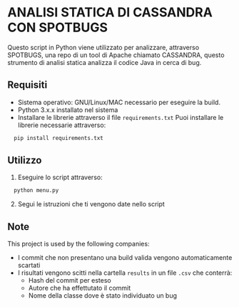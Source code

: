 
# ANALISI STATICA DI CASSANDRA CON SPOTBUGS

Questo script in Python viene utilizzato per analizzare, attraverso SPOTBUGS, una repo di un tool di Apache chiamato CASSANDRA, questo strumento di analisi statica analizza il codice Java in cerca di bug.
 
## Requisiti
-   Sistema operativo: GNU/Linux/MAC necessario per eseguire la build.
-   Python 3.x.x installato nel sistema
-   Installare le librerie attraverso il file ```requirements.txt```
Puoi installare le librerie necessarie attraverso:
```bash
  pip install requirements.txt
```
    
## Utilizzo 
1. Eseguire lo script attraverso:


```bash
  python menu.py
```

2.  Segui le istruzioni che ti vengono date nello script



## Note

This project is used by the following companies:

- I commit che non presentano una build valida vengono automaticamente scartati
- I risultati vengono scitti nella cartella ```results``` in un file ```.csv``` che conterrà:  
   -   Hash del commit per esteso
   -   Autore che ha effettutato il commit
   -   Nome della classe dove è stato individuato un bug
